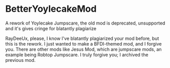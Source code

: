# BetterYoylecakeMod
A rework of Yoylecake Jumpscare, the old mod is deprecated, unsupported and it's gives cringe for blatantly plagiarize

RayDeeUx, please, I know I've blatantly plagiarized your mod before, but this is the rework. I just wanted to make a BFDI-themed mod, and I forgive you. There are other mods like Jesus Mod, which are jumpscare mods, an example being Robtop Jumpscare. I truly forgive you; I archived the previous mod.
